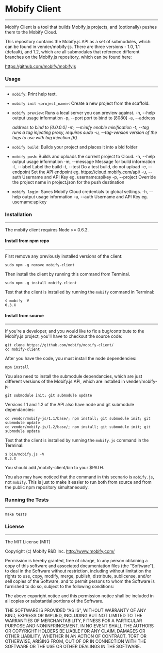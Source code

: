 # Mobify Client
---------------

Mobify Client is a tool that builds Mobify.js projects, and (optionally) pushes them to the Mobify Cloud.

This repository contains the Mobify.js API as a set of submodules, which can be found in vender/mobify-js.
There are three versions - 1.0, 1.1 (default), and 1.2, which are all submodules that reference different
branches on the Mobify.js repository, which can be found here:

https://github.com/mobify/mobifyjs

### Usage
---------

* `mobify`: Print help text.

* `mobify init <project_name>`: Create a new project from the scaffold.

* `mobify preview`: Runs a local server you can preview against.
        -h, --help                  output usage information
        -p, --port <port>           port to bind to [8080]
        -a, --address <address>     address to bind to [0.0.0.0]
        -m, --minify                enable minification
        -t, --tag                   runs a tag injecting proxy, requires sudo
        -u, --tag-version <version> version of the tags to use with tag injection [6]

* `mobify build`: Builds your project and places it into a bld folder

* `mobify push`: Builds and uploads the current project to Cloud.
        -h, --help                 output usage information
        -m, --message <message>    Message for build information
        -l, --label <label>        Label the build
        -t, --test                 Do a test build, do not upload
        -e, --endpoint <endpoint>  Set the API endpoint eg. https://cloud.mobify.com/api/
        -u, --auth <auth>          Username and API Key eg. username:apikey
        -p, --project <project>    Override the project name in project.json for the push destination

* `mobify login`: Saves Mobify Cloud credentials to global settings.
        -h, --help                 output usage information
        -u, --auth <auth>  Username and API Key eg. username:apikey


### Installation
----------------

The mobify client requires Node >= 0.6.2. 

#### Install from npm repo
--------------------------

First remove any previously installed versions of the client:

    sudo npm -g remove mobify-client

Then install the client by running this command from Terminal. 

    sudo npm -g install mobify-client

Test that the client is installed by running the `mobify` command in Terminal:

    $ mobify -V
    0.3.X

#### Install from source
------------------------

If you're a developer, and you would like to fix a bug/contribute to the Mobify.js project, you'll have to
checkout the source code:

    git clone https://github.com/mobify/mobify-client/
    cd mobify-client

After you have the code, you must install the node dependencies:

    npm install

You also need to install the submodule dependancies, which are just different versions of the Mobify.js API, which are
installed in vender/mobify-js:

    git submodule init; git submodule update

Versions 1.1 and 1.2 of the API also have node and git submodule dependancies:

    cd vendor/mobify-js/1.1/base/; npm install; git submodule init; git submodule update
    cd vendor/mobify-js/1.2/base/; npm install; git submodule init; git submodule update

Test that the client is installed by running the `mobify.js` command in the Terminal:
    
    $ bin/mobify.js -V
    0.3.X

You should add <your-path>/mobify-client/bin to your $PATH.

You also may have noticed that the command in this scenario is `mobify.js`, not `mobify`. This is just to make it easier to run
both from source and from the public npm repository simultaneously.


### Running the Tests
---------------------

    make tests


### License
----------

The MIT License (MIT)

Copyright (c) Mobify R&D Inc.
http://www.mobify.com/

Permission is hereby granted, free of charge, to any person obtaining
a copy of this software and associated documentation files (the
"Software"), to deal in the Software without restriction, including
without limitation the rights to use, copy, modify, merge, publish,
distribute, sublicense, and/or sell copies of the Software, and to
permit persons to whom the Software is furnished to do so, subject to
the following conditions:

The above copyright notice and this permission notice shall be
included in all copies or substantial portions of the Software.

THE SOFTWARE IS PROVIDED "AS IS", WITHOUT WARRANTY OF ANY KIND,
EXPRESS OR IMPLIED, INCLUDING BUT NOT LIMITED TO THE WARRANTIES OF
MERCHANTABILITY, FITNESS FOR A PARTICULAR PURPOSE AND
NONINFRINGEMENT. IN NO EVENT SHALL THE AUTHORS OR COPYRIGHT HOLDERS BE
LIABLE FOR ANY CLAIM, DAMAGES OR OTHER LIABILITY, WHETHER IN AN ACTION
OF CONTRACT, TORT OR OTHERWISE, ARISING FROM, OUT OF OR IN CONNECTION
WITH THE SOFTWARE OR THE USE OR OTHER DEALINGS IN THE SOFTWARE.
